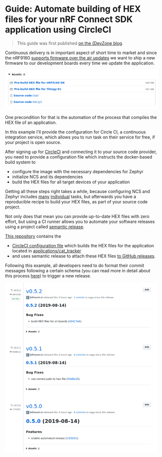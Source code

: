 # Guide: Automate building of HEX files for your nRF Connect SDK application using CircleCI

> This guide was first published
> [on the {DevZone blog](https://devzone.nordicsemi.com/nordic/nordic-blog/b/blog/posts/automate-building-of-hex-files-for-your-nrf-connect-sdk-application-using-circleci).

Continuous delivery is in important aspect of short time to market and since the
nRF9160
[supports firmware over the air updates](https://github.com/NordicPlayground/fw-nrfconnect-nrf/tree/master/samples/nrf9160/aws_fota) we
want to ship a new firmware to our development boards every time we update the
application.

![GitHub release with attached HEX files](images/github-release-with-hex-files.png)

One precondition for that is the automation of the process that compiles the HEX
file of an application.

In this example I'll provide the configuration for Circle CI, a continuous
integration service, which allows you to run task on their service for free, if
your project is open source.

After signing up for [CircleCI](https://circleci.com/) and connecting it to your
source code provider, you need to provide a configuration file which instructs
the docker-based build system to

- configure the image with the necessary dependencies for Zephyr
- initialize NCS and its dependencies
- build the HEX files for all target devices of your application

Getting all these steps right takes a while, because configuring NCS and Zephyr
includes
[many](https://developer.nordicsemi.com/nRF_Connect_SDK/doc/1.0.0/nrf/gs_ins_linux.html)
[individual](https://developer.nordicsemi.com/nRF_Connect_SDK/doc/1.0.0/zephyr/getting_started/installation_linux.html#linux-requirements)
tasks, but afterwards you have a reproducible recipe to build your HEX files, as
part of your source code project.

Not only does that mean you can provide up-to-date HEX files with zero effort,
but using a CI runner allows you to automate your software releases using a
project called
[semantic release](https://github.com/semantic-release/semantic-release).

[This repository](https://github.com/bifravst/cat-tracker-fw/releases) contains
the

- [CircleCI configuration file](https://github.com/bifravst/cat-tracker-fw/blob/60465f8264f83535ea2931a4adb3b939e179fca3/.circleci/config.yml) which
  builds the HEX files for the application located in
  [applications/cat_tracker](https://github.com/bifravst/cat-tracker-fw/tree/60465f8264f83535ea2931a4adb3b939e179fca3/applications/cat_tracker)
- and uses semantic release to attach these HEX files
  [to GitHub releases](https://github.com/bifravst/cat-tracker-fw/releases/tag/v0.5.3).

Following this example, all developers need to do format their commit messages
following a certain schema (you can read more in detail about this process
[here](../Versioning.md#how-to-release-a-new-version-of-a-package)) to trigger a
new release.

![GitHub releases](images/github-releases.png)
